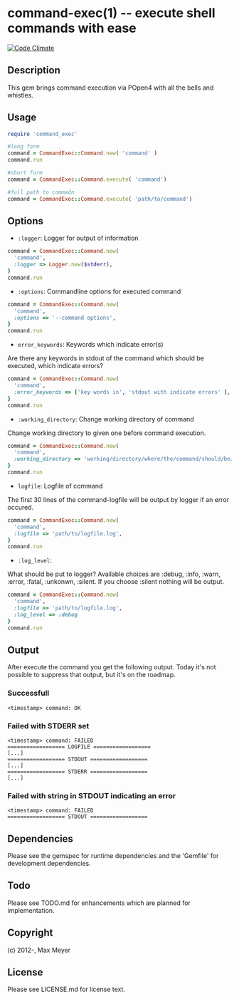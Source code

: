 command-exec(1) -- execute shell commands with ease
===================================================

[![Code Climate](https://codeclimate.com/badge.png)](https://codeclimate.com/github/maxmeyer/command_exec)

## Description

This gem brings command execution via POpen4 with all the bells and whistles.


## Usage

```ruby
require 'command_exec'

#long form
command = CommandExec::Command.new( 'command' )
command.run

#short form
command = CommandExec::Command.execute( 'command')

#full path to commadn
command = CommandExec::Command.execute( 'path/to/command')
```

## Options

* `:logger`: Logger for output of information

```ruby
command = CommandExec::Command.new(
  'command',
  :logger => Logger.new($stderr),
}
command.run
```

* `:options`: Commandline options for executed command

```ruby
command = CommandExec::Command.new(
  'command',
  :options => '--command options',
}
command.run
```

* `error_keywords`: Keywords which indicate error(s)

Are there any keywords in stdout of the command which should be executed, which
indicate errors?

```ruby
command = CommandExec::Command.new(
  'command',
  :error_keywords => ['key words in', 'stdout with indicate errors' ],
}
command.run
```

* `:working_directory`: Change working directory of command 

Change working directory to given one before command execution.

```ruby
command = CommandExec::Command.new(
  'command',
  :working_directory => 'working/directory/where/the/command/should/be/executed/in',
}
command.run
```

* `logfile`: Logfile of command

The first 30 lines of the command-logfile will be output by logger if an error
occured. 

```ruby
command = CommandExec::Command.new(
  'command',
  :logfile => 'path/to/logfile.log',
}
command.run
```

* `:log_level`: 

What should be put to logger? Available choices are :debug, :info, :warn,
:error, :fatal, :unkonwn, :silent. If you choose :silent nothing will be
output.


```ruby
command = CommandExec::Command.new(
  'command',
  :logfile => 'path/to/logfile.log',
  :log_level => :debug
}
command.run
```

## Output

After execute the command you get the following output. Today it's not possible
to suppress that output, but it's on the roadmap.

### Successfull 

```
<timestamp> command: OK
```

### Failed with STDERR set

```
<timestamp> command: FAILED
================== LOGFILE ==================
[...]
================== STDOUT ==================
[...]
================== STDERR ==================
[...]
```

### Failed with string in STDOUT indicating an error

```
<timestamp> command: FAILED
================== STDOUT ==================
```

## Dependencies

Please see the gemspec for runtime dependencies and the 'Gemfile' for
development dependencies.

## Todo

Please see TODO.md for enhancements which are planned for implementation.

## Copyright

(c) 2012-, Max Meyer

## License

Please see LICENSE.md for license text.
